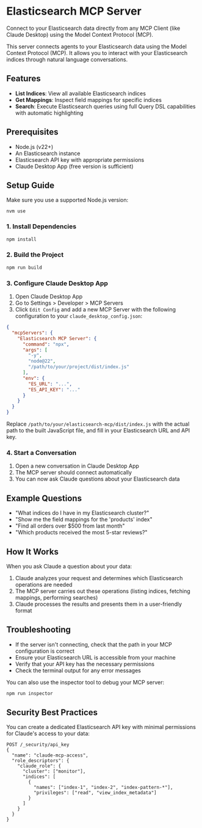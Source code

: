 # Elasticsearch MCP Server

Connect to your Elasticsearch data directly from any MCP Client (like Claude Desktop) using the Model Context Protocol (MCP).

This server connects agents to your Elasticsearch data using the Model Context Protocol (MCP). It allows you to interact with your Elasticsearch indices through natural language conversations.

## Features

- **List Indices**: View all available Elasticsearch indices
- **Get Mappings**: Inspect field mappings for specific indices
- **Search**: Execute Elasticsearch queries using full Query DSL capabilities with automatic highlighting

## Prerequisites

- Node.js (v22+)
- An Elasticsearch instance
- Elasticsearch API key with appropriate permissions
- Claude Desktop App (free version is sufficient)

## Setup Guide

Make sure you use a supported Node.js version:

```
nvm use
```

### 1. Install Dependencies

```bash
npm install
```

### 2. Build the Project

```bash
npm run build
```


### 3. Configure Claude Desktop App

1. Open Claude Desktop App
2. Go to Settings > Developer > MCP Servers
3. Click `Edit Config` and add a new MCP Server with the following configuration to your `claude_desktop_config.json`:

```json
{
  "mcpServers": {
    "Elasticsearch MCP Server": {
      "command": "npx",
      "args": [
        "-y",
        "node@22",
        "/path/to/your/project/dist/index.js"
      ],
      "env": {
        "ES_URL": "...",
        "ES_API_KEY": "..."
      }
    }
  }
}
```

Replace `/path/to/your/elasticsearch-mcp/dist/index.js` with the actual path to the built JavaScript file, and fill in your Elasticsearch URL and API key.

### 4. Start a Conversation

1. Open a new conversation in Claude Desktop App
2. The MCP server should connect automatically
3. You can now ask Claude questions about your Elasticsearch data

## Example Questions

- "What indices do I have in my Elasticsearch cluster?"
- "Show me the field mappings for the 'products' index"
- "Find all orders over $500 from last month"
- "Which products received the most 5-star reviews?"

## How It Works

When you ask Claude a question about your data:

1. Claude analyzes your request and determines which Elasticsearch operations are needed
2. The MCP server carries out these operations (listing indices, fetching mappings, performing searches)
3. Claude processes the results and presents them in a user-friendly format

## Troubleshooting

- If the server isn't connecting, check that the path in your MCP configuration is correct
- Ensure your Elasticsearch URL is accessible from your machine
- Verify that your API key has the necessary permissions
- Check the terminal output for any error messages

You can also use the inspector tool to debug your MCP server:

```bash
npm run inspector
```

## Security Best Practices

You can create a dedicated Elasticsearch API key with minimal permissions for Claude's access to your data:

```
POST /_security/api_key
{
  "name": "claude-mcp-access",
  "role_descriptors": {
    "claude_role": {
      "cluster": ["monitor"],
      "indices": [
        {
          "names": ["index-1", "index-2", "index-pattern-*"],
          "privileges": ["read", "view_index_metadata"]
        }
      ]
    }
  }
}
```
